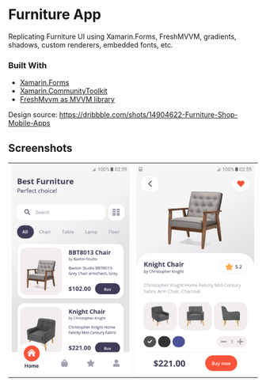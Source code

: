 <h1>Furniture App</h1>
Replicating Furniture UI using Xamarin.Forms, FreshMVVM, gradients, shadows, custom renderers, embedded fonts, etc.

### Built With

* [Xamarin.Forms](https://docs.microsoft.com/en-us/xamarin/xamarin-forms/)
* [Xamarin.CommunityToolkit](https://docs.microsoft.com/en-us/xamarin/community-toolkit/)
* [FreshMvvm as MVVM library](https://github.com/rid00z/FreshMvvm)

Design source:
https://dribbble.com/shots/14904622-Furniture-Shop-Mobile-Apps

## Screenshots
<table>
<tbody>
  <tr>
    <th class="tg-0lax"><img src="https://github.com/reminmax/FurnitureApp/blob/master/Screenshots/Screenshot_1.png?raw=true" Width="240" /></th>
    <th class="tg-0lax"><img src="https://github.com/reminmax/FurnitureApp/blob/master/Screenshots/Screenshot_2.png?raw=true" Width="240" /></th>
  </tr>
</tbody>
</table>
